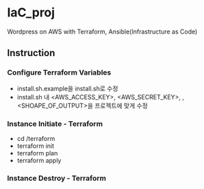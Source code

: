 # IaC_proj
Wordpress on AWS with Terraform, Ansible(Infrastructure as Code)

## Instruction
### Configure Terraform Variables
* install.sh.example을 install.sh로 수정
* install.sh 내 <AWS_ACCESS_KEY>, <AWS_SECRET_KEY>, <REGION>, <SHOAPE_OF_OUTPUT>을 프로젝트에 맞게 수정

### Instance Initiate - Terraform
* cd /terraform
* terraform init
* terraform plan
* terraform apply

### Instance Destroy - Terraform
